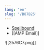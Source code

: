 ```yaml
---
lang: 'en'
slug: '/B87B25'
---
```


- [Spellbound](https://www.spellbound.io/)
- [[AMP Email]]

![[2576C7.png]]
